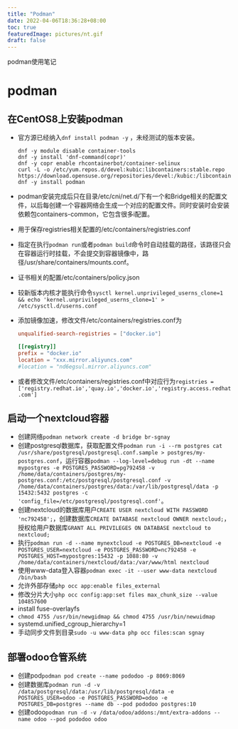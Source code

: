 ```yaml
---
title: "Podman"
date: 2022-04-06T18:36:28+08:00
toc: true
featuredImage: pictures/nt.gif
draft: false
---
```


podman使用笔记

<!--more-->

# podman

## 在CentOS8上安装podman

- 官方源已经纳入`dnf install podman -y` ，未经测试的版本安装。

    ```shell
    dnf -y module disable container-tools
    dnf -y install 'dnf-command(copr)'
    dnf -y copr enable rhcontainerbot/container-selinux
    curl -L -o /etc/yum.repos.d/devel:kubic:libcontainers:stable.repo https://download.opensuse.org/repositories/devel:/kubic:/libcontainers:/stable/CentOS_8/devel:kubic:libcontainers:stable.repo
    dnf -y install podman
    ```

- podman安装完成后只在目录/etc/cni/net.d/下有一个和Bridge相关的配置文件，以后每创建一个容器网络会生成一个对应的配置文件。同时安装时会安装依赖包containers-common，它包含很多i配置。
- 用于保存registries相关配置的/etc/containers/registries.conf
- 指定在执行`podman run`或者`podman build`命令时自动挂载的路径，该路径只会在容器运行时挂载，不会提交到容器镜像中，路径/usr/share/containers/mounts.conf。
- 证书相关的配置/etc/containers/policy.json
- 较新版本内核才能执行命令`sysctl kernel.unprivileged_userns_clone=1 && echo 'kernel.unprivileged_userns_clone=1' > /etc/sysctl.d/userns.conf`
- 添加镜像加速，修改文件/etc/containers/registries.conf为

    ```conf
    unqualified-search-registries = ["docker.io"]

    [[registry]]
    prefix = "docker.io"
    location = "xxx.mirror.aliyuncs.com"
    #location = "nd6egsul.mirror.aliyuncs.com"

    ```

- 或者修改文件/etc/containers/registries.conf中对应行为`registries = ['registry.redhat.io','quay.io','docker.io','registry.access.redhat.com']`

## 启动一个nextcloud容器

- 创建网络`podman network create -d bridge br-sgnay`
- 创建postgresql数据库，获取配置文件`podman run -i --rm postgres cat /usr/share/postgresql/postgresql.conf.sample > postgres/my-postgres.conf`，运行容器`podman --log-level=debug run -dt --name mypostgres -e POSTGRES_PASSWORD=pg792458 -v /home/data/containers/postgres/my-postgres.conf:/etc/postgresql/postgresql.conf -v /home/data/containers/postgres/data:/var/lib/postgresql/data -p 15432:5432 postgres -c 'config_file=/etc/postgresql/postgresql.conf'`。
- 创建nextcloud的数据库用户`CREATE USER nextcloud WITH PASSWORD 'nc792458';`，创建数据库`CREATE DATABASE nextcloud OWNER nextcloud;`，授权给用户数据库`GRANT ALL PRIVILEGES ON DATABASE nextcloud to nextcloud;`
- 执行`podman run -d --name mynextcloud -e POSTGRES_DB=nextcloud -e POSTGRES_USER=nextcloud -e POSTGRES_PASSWORD=nc792458 -e POSTGRES_HOST=mypostgres:15432 -p 1088:80 -v /home/data/containers/nextcloud/data:/var/www/html nextcloud`
- 使用www-data登入容器`podman exec -it --user www-data nextcloud /bin/bash`
- 允许外部存储`php occ app:enable files_external`
- 修改分片大小`php occ config:app:set files max_chunk_size --value 104857600`
- install fuse-overlayfs
- `chmod 4755 /usr/bin/newgidmap && chmod 4755 /usr/bin/newuidmap`
- systemd.unified_cgroup_hierarchy=1
- 手动同步文件到目录`sudo -u www-data php occ files:scan sgnay`

## 部署odoo仓管系统

- 创建pod`podman pod create --name pododoo -p 8069:8069`
- 创建数据库`podman run -d -v /data/postgresql/data:/usr/lib/postgresql/data -e POSTGRES_USER=odoo -e POSTGRES_PASSWORD=odoo -e POSTGRES_DB=postgres --name db --pod pododoo postgres:10`
- 创建odoo`podman run -d -v /data/odoo/addons:/mnt/extra-addons --name odoo --pod pododoo odoo`


